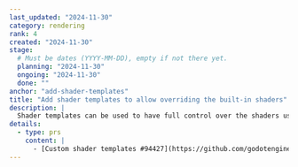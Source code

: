 ```yaml
---
last_updated: "2024-11-30"
category: rendering
rank: 4
created: "2024-11-30"
stage:
  # Must be dates (YYYY-MM-DD), empty if not there yet.
  planning: "2024-11-30"
  ongoing: "2024-11-30"
  done: ""
anchor: "add-shader-templates"
title: "Add shader templates to allow overriding the built-in shaders"
description: |
  Shader templates can be used to have full control over the shaders used to render your assets. This allows you to both optimize your shader by removing unnecessary parts and to dramatically change your shader by adding custom behavior.
details:
  - type: prs
    content: |
      - [Custom shader templates #94427](https://github.com/godotengine/godot/pull/94427)
---
```

